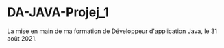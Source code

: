 # DA-JAVA-Projej_1
La mise en main de ma formation de Développeur d'application Java, le 31 août 2021.
